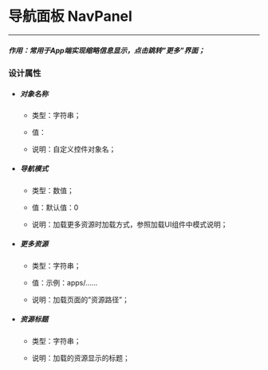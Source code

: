# 导航面板 NavPanel

---

##### 作用：常用于App端实现缩略信息显示，点击跳转”更多”界面；

### 设计属性

* ##### 对象名称

  * 类型：字符串；

  * 值：

  * 说明：自定义控件对象名；
* ##### 导航模式

  * 类型：数值；

  * 值：默认值：0

  * 说明：加载更多资源时加载方式，参照加载UI组件中模式说明；
* ##### 更多资源

  * 类型：字符串；

  * 值：示例：apps/……

  * 说明：加载页面的”资源路径”；
* ##### 资源标题

  * 类型：字符串；

  * 说明：加载的资源显示的标题；



